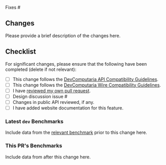 Fixes #

## Changes

Please provide a brief description of the changes here.

## Checklist

For significant changes, please ensure that the following have been completed (delete if not relevant):

* [ ] This change follows the [DevComputaria API Compatibility Guidelines]().
* [ ] This change follows the [DevComputaria Wire Compatibility Guidelines]().
* [ ] I have [reviewed my own pull request]().
* [ ] Design discussion issue #
* [ ] Changes in public API reviewed, if any.
* [ ] I have added website documentation for this feature.

### Latest `dev` Benchmarks 

Include data from the [relevant benchmark]() prior to this change here.

### This PR's Benchmarks

Include data from after this change here.
